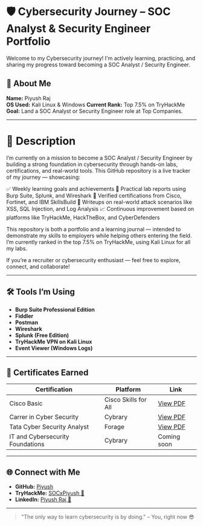 # 🛡️ Cybersecurity Journey – SOC Analyst & Security Engineer Portfolio

Welcome to my Cybersecurity journey! I'm actively learning, practicing, and sharing my progress toward becoming a SOC Analyst / Security Engineer.

## 🔰 About Me
**Name:** Piyush Raj  
**OS Used:** Kali Linux & Windows
**Current Rank:** Top 7.5% on TryHackMe  
**Goal:** Land a SOC Analyst or Security Engineer role at Top Companies.

---

# 📄 Description
I’m currently on a mission to become a SOC Analyst / Security Engineer by building a strong foundation in cybersecurity through hands-on labs, certifications, and real-world tools. This GitHub repository is a live tracker of my journey — showcasing:

✅ Weekly learning goals and achievements
🔧 Practical lab reports using Burp Suite, Splunk, and Wireshark
🏅 Verified certifications from Cisco, Fortinet, and IBM SkillsBuild
📑 Writeups on real-world attack scenarios like XSS, SQL Injection, and Log Analysis
📈 Continuous improvement based on platforms like TryHackMe, HackTheBox, and CyberDefenders

This repository is both a portfolio and a learning journal — intended to demonstrate my skills to employers while helping others entering the field. I’m currently ranked in the top 7.5% on TryHackMe, using Kali Linux for all my labs.

If you’re a recruiter or cybersecurity enthusiast — feel free to explore, connect, and collaborate!  

---

## 🛠️ Tools I’m Using
- **Burp Suite Professional Edition**
- **Fiddler**
- **Postman**
- **Wireshark**
- **Splunk (Free Edition)**
- **TryHackMe VPN on Kali Linux**
- **Event Viewer (Windows Logs)**

---

## 🏅 Certificates Earned
| Certification                    | Platform             | Link                                                |
|----------------------------------|----------------------|-----------------------------------------------------|
| Cisco Basic                      | Cisco Skills for All | [View PDF](https://drive.google.com/file/d/1PscSCYviKf6EjdFG50_UiAzISpbeiv7Y/view?usp=sharing) |
| Carrer in Cyber Security         | Cybrary              | [View PDF](https://drive.google.com/file/d/15FfrLRRfdtbrOm94pquo3Zcot5s7hJkQ/view?usp=sharingf)          |
| Tata Cyber Security Analyst      | Forage               | [View PDF](https://drive.google.com/file/d/12bNACDP7PGvSIVyTMNzww1qhvIrAtVYo/view?usp=sharing)                                         |
| IT and Cybersecurity Foundations | Cybrary              | Coming soon                                         |

---


## 🌐 Connect with Me
- **GitHub:** [Piyush](https://github.com/krpiyush1302)
- **TryHackMe:** [SOCxPiyush 🔗](https://tryhackme.com/p/SOCxPiyush)
- **LinkedIn:** [Piyush Raj 🔗](https://www.linkedin.com/in/piyushraj-infosec/)

---

> "The only way to learn cybersecurity is by doing." – You, right now 😎
